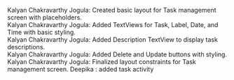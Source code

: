 Kalyan Chakravarthy Jogula: Created basic layout for Task management screen with placeholders. \
Kalyan Chakravarthy Jogula: Added TextViews for Task, Label, Date, and Time with basic styling. \
Kalyan Chakravarthy Jogula: Added Description TextView to display task descriptions. \
Kalyan Chakravarthy Jogula: Added Delete and Update buttons with styling. \
Kalyan Chakravarthy Jogula: Finalized layout constraints for Task management screen.
Deepika : added task activity
